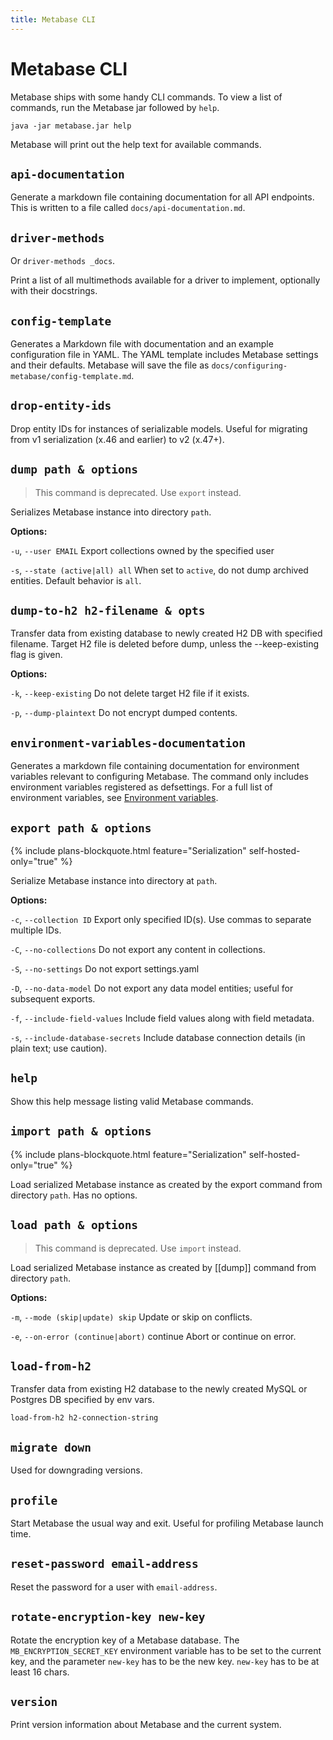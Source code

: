 ```yaml
---
title: Metabase CLI
---
```


# Metabase CLI

Metabase ships with some handy CLI commands. To view a list of commands, run the Metabase jar followed by `help`.

```
java -jar metabase.jar help
```

Metabase will print out the help text for available commands.

## `api-documentation`

Generate a markdown file containing documentation for all API endpoints. This is written to a file called `docs/api-documentation.md`.

## `driver-methods`

Or `driver-methods _docs`.

Print a list of all multimethods available for a driver to implement, optionally with their docstrings.

## `config-template`

Generates a Markdown file with documentation and an example configuration file in YAML. The YAML template includes Metabase settings and their defaults. Metabase will save the file as `docs/configuring-metabase/config-template.md`.

## `drop-entity-ids`

Drop entity IDs for instances of serializable models. Useful for migrating from v1 serialization (x.46 and earlier) to v2 (x.47+).

## `dump path & options`

> This command is deprecated. Use `export` instead.

Serializes Metabase instance into directory `path`.

**Options:**

`-u`, `--user EMAIL` Export collections owned by the specified user

`-s`, `--state (active|all) all` When set to `active`, do not dump archived entities. Default behavior is `all`.

## `dump-to-h2 h2-filename & opts`

Transfer data from existing database to newly created H2 DB with specified filename. Target H2 file is deleted before dump, unless the --keep-existing flag is given.

**Options:**

`-k`, `--keep-existing` Do not delete target H2 file if it exists.

`-p`, `--dump-plaintext` Do not encrypt dumped contents.

## `environment-variables-documentation`

Generates a markdown file containing documentation for environment variables relevant to configuring Metabase. The command only includes environment variables registered as defsettings. For a full list of environment variables, see [Environment variables](https://www.metabase.com/docs/latest/configuring-metabase/environment-variables).

## `export path & options`

{% include plans-blockquote.html feature="Serialization" self-hosted-only="true" %}

Serialize Metabase instance into directory at `path`.

**Options:**

`-c`, `--collection ID` Export only specified ID(s). Use commas to separate multiple IDs.

`-C`, `--no-collections` Do not export any content in collections.

`-S`, `--no-settings` Do not export settings.yaml

`-D`, `--no-data-model` Do not export any data model entities; useful for subsequent exports.

`-f`, `--include-field-values` Include field values along with field metadata.

`-s`, `--include-database-secrets` Include database connection details (in plain text; use caution).

## `help`

Show this help message listing valid Metabase commands.

## `import path & options`

{% include plans-blockquote.html feature="Serialization" self-hosted-only="true" %}

Load serialized Metabase instance as created by the export command from directory `path`. Has no options.

## `load path & options`

> This command is deprecated. Use `import` instead.

Load serialized Metabase instance as created by [[dump]] command from directory `path`.

**Options:**

`-m`, `--mode (skip|update) skip` Update or skip on conflicts.

`-e`, `--on-error (continue|abort)` continue Abort or continue on error.

## `load-from-h2`

Transfer data from existing H2 database to the newly created MySQL or Postgres DB specified by env vars.

```
load-from-h2 h2-connection-string
```

## `migrate down`

Used for downgrading versions.

## `profile`

Start Metabase the usual way and exit. Useful for profiling Metabase launch time.

## `reset-password email-address`

Reset the password for a user with `email-address`.

## `rotate-encryption-key new-key`

Rotate the encryption key of a Metabase database. The `MB_ENCRYPTION_SECRET_KEY` environment variable has to be set to the current key, and the parameter `new-key` has to be the new key. `new-key` has to be at least 16 chars.

## `version`

Print version information about Metabase and the current system.
